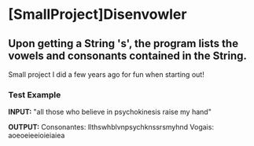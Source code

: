 # [SmallProject]Disenvowler
## Upon getting a String 's', the program lists the vowels and consonants contained in the String.

Small project I did a few years ago for fun when starting out!


### Test Example

**INPUT:** "all those who believe in psychokinesis raise my hand" 

**OUTPUT:** Consonantes: llthswhblvnpsychknssrsmyhnd
            Vogais: aoeoeieeioieiaiea
